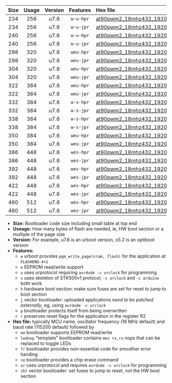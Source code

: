|Size|Usage|Version|Features|Hex file|
|:-:|:-:|:-:|:-:|:--|
|234|256|u7.6|`w-u-hpr`|[at90pwm2_18mhz432_19200bps_ur.hex](https://raw.githubusercontent.com/stefanrueger/urboot/main/at90pwm2_18mhz432_19200bps_ur.hex)|
|234|256|u7.6|`w-u-jpr`|[at90pwm2_18mhz432_19200bps_ur_vbl.hex](https://raw.githubusercontent.com/stefanrueger/urboot/main/at90pwm2_18mhz432_19200bps_ur_vbl.hex)|
|240|256|u7.6|`w-u-hpr`|[at90pwm2_18mhz432_19200bps_lednop_ur.hex](https://raw.githubusercontent.com/stefanrueger/urboot/main/at90pwm2_18mhz432_19200bps_lednop_ur.hex)|
|240|256|u7.6|`w-u-jpr`|[at90pwm2_18mhz432_19200bps_lednop_ur_vbl.hex](https://raw.githubusercontent.com/stefanrueger/urboot/main/at90pwm2_18mhz432_19200bps_lednop_ur_vbl.hex)|
|298|320|u7.6|`weu-hpr`|[at90pwm2_18mhz432_19200bps_ee_ur.hex](https://raw.githubusercontent.com/stefanrueger/urboot/main/at90pwm2_18mhz432_19200bps_ee_ur.hex)|
|298|320|u7.6|`weu-jpr`|[at90pwm2_18mhz432_19200bps_ee_ur_vbl.hex](https://raw.githubusercontent.com/stefanrueger/urboot/main/at90pwm2_18mhz432_19200bps_ee_ur_vbl.hex)|
|304|320|u7.6|`weu-hpr`|[at90pwm2_18mhz432_19200bps_ee_lednop_ur.hex](https://raw.githubusercontent.com/stefanrueger/urboot/main/at90pwm2_18mhz432_19200bps_ee_lednop_ur.hex)|
|304|320|u7.6|`weu-jpr`|[at90pwm2_18mhz432_19200bps_ee_lednop_ur_vbl.hex](https://raw.githubusercontent.com/stefanrueger/urboot/main/at90pwm2_18mhz432_19200bps_ee_lednop_ur_vbl.hex)|
|322|384|u7.6|`weu-hpr`|[at90pwm2_18mhz432_19200bps_ee_lednop_fr_ur.hex](https://raw.githubusercontent.com/stefanrueger/urboot/main/at90pwm2_18mhz432_19200bps_ee_lednop_fr_ur.hex)|
|322|384|u7.6|`weu-jpr`|[at90pwm2_18mhz432_19200bps_ee_lednop_fr_ur_vbl.hex](https://raw.githubusercontent.com/stefanrueger/urboot/main/at90pwm2_18mhz432_19200bps_ee_lednop_fr_ur_vbl.hex)|
|332|384|u7.6|`w-s-hpr`|[at90pwm2_18mhz432_19200bps.hex](https://raw.githubusercontent.com/stefanrueger/urboot/main/at90pwm2_18mhz432_19200bps.hex)|
|332|384|u7.6|`w-s-jpr`|[at90pwm2_18mhz432_19200bps_vbl.hex](https://raw.githubusercontent.com/stefanrueger/urboot/main/at90pwm2_18mhz432_19200bps_vbl.hex)|
|338|384|u7.6|`w-s-hpr`|[at90pwm2_18mhz432_19200bps_lednop.hex](https://raw.githubusercontent.com/stefanrueger/urboot/main/at90pwm2_18mhz432_19200bps_lednop.hex)|
|338|384|u7.6|`w-s-jpr`|[at90pwm2_18mhz432_19200bps_lednop_vbl.hex](https://raw.githubusercontent.com/stefanrueger/urboot/main/at90pwm2_18mhz432_19200bps_lednop_vbl.hex)|
|350|384|u7.6|`weu-hpr`|[at90pwm2_18mhz432_19200bps_ee_lednop_fr_ce_ur.hex](https://raw.githubusercontent.com/stefanrueger/urboot/main/at90pwm2_18mhz432_19200bps_ee_lednop_fr_ce_ur.hex)|
|350|384|u7.6|`weu-jpr`|[at90pwm2_18mhz432_19200bps_ee_lednop_fr_ce_ur_vbl.hex](https://raw.githubusercontent.com/stefanrueger/urboot/main/at90pwm2_18mhz432_19200bps_ee_lednop_fr_ce_ur_vbl.hex)|
|386|448|u7.6|`wes-hpr`|[at90pwm2_18mhz432_19200bps_ee.hex](https://raw.githubusercontent.com/stefanrueger/urboot/main/at90pwm2_18mhz432_19200bps_ee.hex)|
|386|448|u7.6|`wes-jpr`|[at90pwm2_18mhz432_19200bps_ee_vbl.hex](https://raw.githubusercontent.com/stefanrueger/urboot/main/at90pwm2_18mhz432_19200bps_ee_vbl.hex)|
|392|448|u7.6|`wes-hpr`|[at90pwm2_18mhz432_19200bps_ee_lednop.hex](https://raw.githubusercontent.com/stefanrueger/urboot/main/at90pwm2_18mhz432_19200bps_ee_lednop.hex)|
|392|448|u7.6|`wes-jpr`|[at90pwm2_18mhz432_19200bps_ee_lednop_vbl.hex](https://raw.githubusercontent.com/stefanrueger/urboot/main/at90pwm2_18mhz432_19200bps_ee_lednop_vbl.hex)|
|422|448|u7.6|`wes-hpr`|[at90pwm2_18mhz432_19200bps_ee_lednop_fr.hex](https://raw.githubusercontent.com/stefanrueger/urboot/main/at90pwm2_18mhz432_19200bps_ee_lednop_fr.hex)|
|422|448|u7.6|`wes-jpr`|[at90pwm2_18mhz432_19200bps_ee_lednop_fr_vbl.hex](https://raw.githubusercontent.com/stefanrueger/urboot/main/at90pwm2_18mhz432_19200bps_ee_lednop_fr_vbl.hex)|
|460|512|u7.6|`wes-hpr`|[at90pwm2_18mhz432_19200bps_ee_lednop_fr_ce.hex](https://raw.githubusercontent.com/stefanrueger/urboot/main/at90pwm2_18mhz432_19200bps_ee_lednop_fr_ce.hex)|
|460|512|u7.6|`wes-jpr`|[at90pwm2_18mhz432_19200bps_ee_lednop_fr_ce_vbl.hex](https://raw.githubusercontent.com/stefanrueger/urboot/main/at90pwm2_18mhz432_19200bps_ee_lednop_fr_ce_vbl.hex)|

- **Size:** Bootloader code size including small table at top end
- **Useage:** How many bytes of flash are needed, ie, HW boot section or a multiple of the page size
- **Version:** For example, u7.6 is an urboot version, o5.2 is an optiboot version
- **Features:**
  + `w` urboot provides `pgm_write_page(sram, flash)` for the application at `FLASHEND-4+1`
  + `e` EEPROM read/write support
  + `u` uses urprotocol requiring `avrdude -c urclock` for programming
  + `s` uses skeleton of STK500v1 protocol; `-c urclock` and `-c arduino` both work
  + `h` hardware boot section: make sure fuses are set for reset to jump to boot section
  + `j` vector bootloader: uploaded applications *need to be patched externally*, eg, using `avrdude -c urclock`
  + `p` bootloader protects itself from being overwritten
  + `r` preserves reset flags for the application in the register R2
- **Hex file:** typically MCU name, oscillator frequency (16 MHz default) and baud rate (115200 default) followed by
  + `ee` bootloader supports EEPROM read/write
  + `lednop` "template" bootloader contains `mov rx,rx` nops that can be replaced to toggle LEDs
  + `fr` bootloader provides non-essential code for smoother error handing
  + `ce` bootloader provides a chip erase command
  + `ur` uses urprotocol and requires `avrdude -c urclock` for programming
  + `vbl` vector bootloader: set fuses to jump to reset, not the HW boot section
